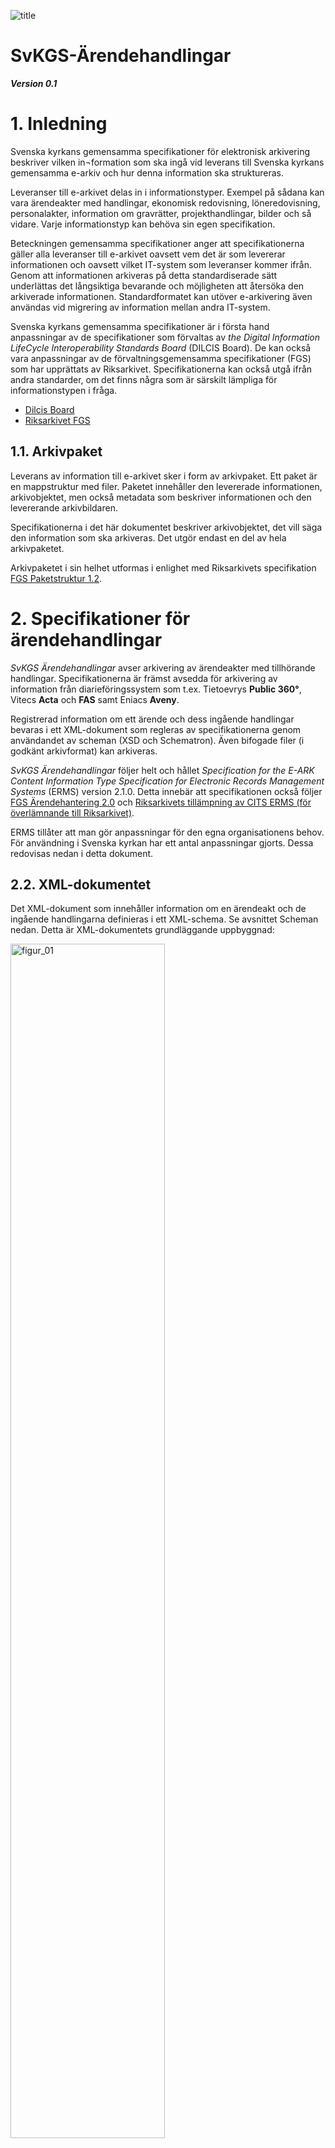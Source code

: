 ![title](https://github.com/svkau/SvKGS-Arendehandlingar/assets/13225565/5efcf75d-271a-4d08-976f-39840df0ff08)

# SvKGS-Ärendehandlingar

***Version 0.1***

# 1. Inledning

Svenska kyrkans gemensamma specifikationer för elektronisk arkivering beskriver vilken in¬formation som ska
ingå vid leverans till Svenska kyrkans gemensamma e-arkiv och hur denna information ska struktureras.

Leveranser till e-arkivet delas in i informationstyper. Exempel på sådana kan vara ärendeakter med handlingar,
ekonomisk redovisning, löneredovisning, personalakter, information om gravrätter, projekthandlingar, bilder
och så vidare. Varje informationstyp kan behöva sin egen specifikation.

Beteckningen gemensamma specifikationer anger att specifikationerna gäller alla leveranser till e-arkivet oavsett
vem det är som levererar informationen och oavsett vilket IT-system som leveranser kommer ifrån.
Genom att informationen arkiveras på detta standardiserade sätt underlättas det långsiktiga bevarande
och möjligheten att återsöka den arkiverade informationen. Standardformatet kan utöver e-arkivering
även användas vid migrering av information mellan andra IT-system.

Svenska kyrkans gemensamma specifikationer är i första hand anpassningar av de specifikationer som
förvaltas av *the Digital Information LifeCycle Interoperability Standards Board* (DILCIS Board).
De kan också vara anpassningar av de förvaltningsgemensamma specifikationer (FGS) som har upprättats av Riksarkivet.
Specifikationerna kan också utgå ifrån andra standarder, om det finns några som är särskilt lämpliga
för informationstypen i fråga.

- [Dilcis Board](https://dilcis.eu)
- [Riksarkivet FGS](https://riksarkivet.se/fgs-earkiv)

## 1.1. Arkivpaket

Leverans av information till e-arkivet sker i form av arkivpaket. Ett paket är en mappstruktur med filer.
Paketet innehåller den levererade informationen, arkivobjektet, men också metadata som beskriver
informationen och den levererande arkivbildaren.

Specifikationerna i det här dokumentet beskriver arkivobjektet, det vill säga den information som
ska arkiveras. Det utgör endast en del av hela arkivpaketet.

Arkivpaketet i sin helhet utformas i enlighet med Riksarkivets specifikation
[FGS Paketstruktur 1.2](https://riksarkivet.se/Media/pdf-filer/doi-t/FGS_Paketstruktur_RAFGS1V1_2.pdf).

# 2. Specifikationer för ärendehandlingar

*SvKGS Ärendehandlingar* avser arkivering av ärendeakter med tillhörande handlingar.
Specifikationerna är främst avsedda för arkivering av information från diarieföringssystem som
t.ex. Tietoevrys **Public 360°**, Vitecs **Acta** och **FAS** samt Eniacs **Aveny**.

Registrerad information om ett ärende och dess ingående handlingar bevaras i ett XML-dokument som
regleras av specifikationerna genom användandet av scheman (XSD och Schematron).
Även bifogade filer (i godkänt arkivformat) kan arkiveras.

*SvKGS Ärendehandlingar* följer helt och hållet *Specification for the E-ARK Content Information Type
Specification for Electronic Records Management Systems* (ERMS) version 2.1.0.
Detta innebär att specifikationen också följer [FGS Ärendehantering 2.0](https://www.riksarkivet.se/faststallda-kommande-fgser)
och [Riksarkivets tillämpning av CITS ERMS (för överlämnande till Riksarkivet)](https://www.riksarkivet.se/Media/pdf-filer/doi-t/Riksarkivets_tillampning_CITS_ERMS_overlamnande_V1.0.pdf). 

ERMS tillåter att man gör anpassningar för den egna organisationens behov.
För användning i Svenska kyrkan har ett antal anpassningar gjorts.
Dessa redovisas nedan i detta dokument.

## 2.2. XML-dokumentet

Det XML-dokument som innehåller information om en ärendeakt och de ingående handlingarna definieras i ett XML-schema.
Se avsnittet Scheman nedan. Detta är XML-dokumentets grundläggande uppbyggnad:

<img src="https://github.com/svkau/SvKGS-Arendehandlingar/assets/13225565/0f2e491d-dc32-4565-9e4d-c27bf7c0bd76" alt="figur_01" width="70%"/>

*Figur 1. Grundläggande struktur i ett XML-dokument.*

Elementet `erms` är dokumentets rot-element. Elementet `control` innehåller underelement med information om
själva XML-dokumentet (se Tabell 1).

Elementet `aggregations` rymmer underelement av typen aggregation, vilket i det här fallet betyder ärendeakt
(se Tabell 2 och Tabell 3). Notera att det i *SvKGS Ärendehandlingar* endast får finnas en aggregation i varje XML-dokument.

Elementet `aggregation` kan innehålla flera element av typen record, alltså ärendehandlingar (se Tabell 4 och Tabell 5).
Varje `record` kan innehålla elementet `appendix` som är en bifogad fil till den registrerade handlingen (se Tabell 6).

Observera att det tillagda elementet `svkAppendix` används i *SvKGS Ärendehandlingar* i stället för ERMS-elementet `appendix`.

I tabellerna nedan finns de element som bör eller måste finnas i ett XML-dokument enligt *SvKGS Ärendehandlingar*.
Tabellerna följer strukturen i XML-dokumentet:

<img src="https://github.com/svkau/SvKGS-Arendehandlingar/assets/13225565/d8e9664f-a7a5-40a5-994d-28731a558577" alt="figur_02" width="70%"/>

*Figur 2. Översikt av tabeller med dataelement.*

## 2.3. Värdelistor

I många fall är det värde som får anges i ett dataelement begränsat till värden som finns i en specificerad värdelista.
De värdelistor som ingår i *SvKGS Ärendehandlingar* finns nedan i detta dokument.
Värdelistorna kan innehålla värden från ERMS eller vara tillagda värden och är därför också en del av
Svenska kyrkans anpassning av ERMS. Utgångspunkten har varit att så långt som möjligt använda värden från ERMS.

## 2.4. Scheman

XML-scheman och Schematron används i ERMS för att på ett mer tekniskt sätt definiera hur dataelementen
ska utformas. Scheman kan också användas för att validera ett XML-dokument så att man kan avgöra om det
följer specifikationen.

I ERMS ingår schemana [ERMS.xsd](https://citserms.dilcis.eu/schema/ERMS.xsd) och [ERMS.sch](https://citserms.dilcis.eu/schema/erms.sch).

I *SvKGS Ärendehandlingar* används schemana

**ERMS.xsd**<br/>
Schemat används för att validera de delat av XML-dokumentet som följer ERMS-standard.

**ERMS-SVK-element.xsd**<br/>
I detta schema definieras alla element som är Svenska kyrkans tillägg till ERMS. Schemat är alltså inte
specifikt för *SvKGS Ärendehandlingar* utan används i andra anpassningar av ERMS.
Schemat är publikt tillgängligt på [Github](https://github.com/svkau/ERMS-SVK-element).

**ERMS-SVK-ARENDE.xsd**<br/>
Schemat reglerar själva strukturen på den del av XML-dokumentet som utgörs av Svenska kyrkans tillägg
och vilka tillagda element som får användas i enlighet med SvKGS Ärendehandlingar.
Denna del av XML-dokumentet ingår i ERMS-elementet `additionalXMLData`.

**ERMS-SVK-ARENDEN.sch**<br/>
Schemat innehåller dels de regler som ingår i ERMS-standarden (ERMS.sch), dels Svenska kyrkans regler som
de beskrivs i *SvKGS Ärendehandlingar*. De två sistnämnda schemana är specifika för
*SvKGS Ärendehandlingar* och är publikt tillgängliga på [Github](https://github.com/svkau/SvKGS-Arendehandlingar).

En särskild anmärkning om elementet `appendix` i behöver göras. Eftersom det har funnits behov av att
utöka detta element med flera underelement, och då det inte finns något element `additionalXMLData` här,
används inte `appendix` utan i stället ett eget element `svkAppendix` som definieras i ERMS-SVK-element.xsd.

Användandet av elementet appendix förbjuds genom en regel i ERMS-SVK.sch.

För att validera ett XML-dokument och avgöra om det följer specifikationerna i *SvKGS Ärendehandlingar*, måste man
alltså använda både **ERMS.xsd** och **ERMS-SVK-ARENDE.xsd** (som i sin tur importerar och använder **ERMS-SVK-element.xsd**).
Därtill måste dokumentet valideras mot **ERMS-SVK-ARENDE.sch**.

## 2.5. Datatyper

Värden som anges i dataelementen måste vara av de datatyper som definieras i XML-schemana.
Datatyper som kan förekomma är:

- [string](https://www.w3.org/TR/xmlschema-2/#string)
- [token](https://www.w3.org/TR/xmlschema-2/#token)
- [integer](https://www.w3.org/TR/xmlschema-2/#integer)
- [decimal](https://www.w3.org/TR/xmlschema-2/#decimal)
- [dateTime](https://www.w3.org/TR/xmlschema-2/#dateTime)
- [boolean](https://www.w3.org/TR/xmlschema-2/#boolean)

För att ange datum används alltid datatypen dateTime, vilket betyder att både datum och klocklag ned till
sekundnivå ska anges i [UTC-format](https://sv.wikipedia.org/wiki/Koordinerad_universell_tid)
enligt [ISO 8601](https://sv.wikipedia.org/wiki/ISO_8601) (med bindestreck och kolon). Om klockslag saknas används
noll-tecken. Tidszon anges i regel inte och förutsätts då vara Europe/Stockholm.

Exempel på datum och tid: `2018-03-04T15:15:22`. Enbart datum: `2020-09-17T00:00:00`.

Vid angivande av tal (integer och decimal) används inte tusentalsavgränsare.

Vid angivande av decimal används punkt som decimalavgränsare.

## 2.6. Råd om användandet av *SvKGS Ärendehandlingar*

I tabellerna med dataelement nedan har varje element en identifieringskod (t.ex. ERMS-SVK:1).
Även elementets motsvarande kod i ERMS anges, om det inte är ett tillagt element.

Om ett element är obligatoriskt, anges detta särskilt. I annat fall är det frivilligt att använda elementet.

Element kan få förekomma en enda gång eller upprepade gånger i ett XML-dokument.
Om ett element får upprepas, anges detta särskilt. I annat fall får elementet endast förekomma en gång.

I tabellerna anges också motsvarande XML-elements namn och vilken datatyp som ska användas.

Informationen i det levererande IT-systemet måste mappas mot specifikationens dataelement och sedan transformeras
till ett XML-format som kan valideras av de scheman som ingår i specifikationen.
Alla XML-filer måste ha teckenkodning UTF-8.

En XML-fil får enbart innehålla ett enda ärende, men leveransen kan bestå av flera filer.
Filerna samlas i en mapp, och om leveransen innehåller dokumentfiler samlas dessa i en undermapp.
Varje sådant leveranspaket får bara innehålla ärenden från en och samma arkivbildare och ett och samma diarium.

<img src="https://github.com/svkau/SvKGS-Arendehandlingar/assets/13225565/98ae301d-a05f-4f40-aef9-2f77683210d6" alt="figur_03" width="70%"/>

*Figur 3. Mappstruktur för ärendeleverans. Namn på mappar och filer är enbart exempel.*

Innan en leverans till e-arkivet görs, måste den levererande parten och e-arkivets förvaltningsorganisation
tillsammans upprätta en leveransöverenskommelse där villkor och förutsättningar för leveransen specificeras.
Se mer om leveransförfarandet i Arkivhandboken, kapitel 8.

# 3. Dataelement med exempel

## 3.1. Övergripande information om XML-dokumentet

Kontroll är ett obligatoriskt element som beskriver själva XML-filen och vad den innehåller.
Den underlättare förståelsen av informationen, om XML-filen skulle separeras från arkivpaketet.

### Tabell 1. Kontroll

---

#### ERMS-SVK:1

(ERMS1)

***Identifikator***

> Identifierar ERMS-dokumentet

> Obligatoriskt. Elementet får upprepas.

> Tre identifikatorer måste användas: arkivbildarens namn och id samt ärendets nummer. Se exempel nedan.

> **XML-element:**	`identification`<br/>
> **Datatyp:**	string

---

#### ERMS-SVK:2

(ERMS2)

***Typ av identifikator***

> Beskrivning av identifikatorn.

> Obligatoriskt. Värdet väljs från SVK-värdelista 1.

> **XML-element:**	`identification/@identificationType`<br/>
> **Datatyp:**	string

---

#### Exempel 1 – Identifikator

```xml
<control>
    <identification identificationType="arkivbildare">Sunne pastorat</identification>
    <identification identificationType="organisationsnummer">1234567890</identification>
    <identification identificationType="aid">5610</identification>
    <identification identificationType="ärendenummer">P 2019-0254</identification>
</control>
```

---

#### ERMS-SVK:3

(ERMS3)

***Informationsklassning***

> Informationsklass som baseras på säkerhetsklassificering.

> **XML-element:**	`informationClass`<br/>
> **Datatyp:**	string

---

#### ERMS-SVK:4

(ERMS4-6)

***Klassificeringsstruktur***

> Den klassificeringsstruktur som har använts vid klassificering av det aktuella ärendet.

> Obligatoriskt. Värdet välj från [värdelista 2](ERMS-SVK-ARENDE-vardelistor.md).

> **XML-element:**	`classificationSchema/textualDescriptionOfClassificationSchema/p` <br/>
> **Datatyp:**	string

---

#### Exempel 2 – Klassificeringsstruktur

```xml
<control>
	<classificationSchema>
		<textualDescriptionOfClassificationSchema>
			<p>KlaSL2016_1.0</p>
		</textualDescriptionOfClassificationSchema>
	</classificationSchema>
</control>
```
---

#### ERMS-SVK:5

(ERMS8)

***Säkerhetsklassning***

> Säkerhetsklass.

> **XML-element:**	`securityClass` <br/>
> **Datatyp:**	string

---

#### ERMS-SVK:6

(ERMS10)

***Underhåll***

> Samlingselement för underhållsinformation som används för att beskriva XML-dokumentets tillkomst och eventuella ändringar.

> Obligatoriskt.

> **XML-element:**	`maintenanceInformation`

---

#### ERMS-SVK:7

(ERMS11)

***Status***

> XML-dokumentets status.

> Obligatoriskt. Värdet välj från SVK-värdelista 3.
>
> För ett nyskapat dokument är värdet alltid `new`.

> **XML-element:**	`maintenanceStatus/@value` <br/>
> **Datatyp:**	string

---

#### ERMS-SVK:8

(ERMS12)

***Skapare***

> Samlingselement med beskrivning av den instans som har skapat XML-dokumentet.

> Obligatoriskt.

> **XML-element:**	`maintenanceAgency`

---

#### ERMS-SVK:9

(ERMS13)

***Skapare ID***

> Identifierande kod för den instans som har skapat XML-dokumentet.

> Obligatoriskt.

> **XML-element:**	`agencyCode`<br/>
> **Datatyp:**	string

---

#### ERMS-SVK:10

(ERMS14)

***Typ av ID***

> Beskriver vilken typ av kod som har använts för att identifiera skaparen av XML-dokumentet.

> Obligatoriskt. Värdet väljs från SVK-värdelista 4.

> **XML-element:**	`agencyCode/@type`<br/>
> **Datatyp:**	string

---

#### ERMS-SVK:11

(ERMS15)

***Alternativt ID***

> Ytterligare en identifierande kod som kan användas vid behov.

> **XML-element:**	`otherAgencyCode<br/>
> **Datatyp:**	string

---

#### ERMS-SVK:12

(ERMS16)

***Typ av alternativt IDID***

> Samma som ovan (ERMS-SVK:10)

> Obligatoriskt om Alternativt ID används.

> **XML-element:**	`otherAgencyCode/@type`<br/>
> **Datatyp:**	string

---

#### ERMS-SVK:13

(ERMS17)

***Skapare Namn***

> Namn på den instans som har skapat XML-dokumentet.

> Obligatoriskt.

> **XML-element:**	`agencyName`<br/>
> **Datatyp:**	string

---

#### ERMS-SVK:14

(ERMS19)

***Underhållshistoria***

>Samlingselement för dokumentets underhållshistoria.

> Obligatoriskt.

> **XML-element:**	`maintenanceHistory`

---

#### ERMS-SVK:15

(ERMS20)

***Underhållshändelse***

> En händelse i dokumentets underhållshistoria.

> Obligatoriskt. Elementet kan upprepas.
> 
> När XML-dokumentet skapas, får det en *Underhållshändelse* av typen `created`.

> **XML-element:**	`maintenanceEvent`

---

#### ERMS-SVK:16

(ERMS21)

***Typ av händelse***

> Typ av underhållshändelse.

> Obligatoriskt. Värdet väljs från SVK-VÄRDELISTA 5.

> **XML-element:**	`eventType/@value`<br/>
> **Datatyp:**	token

---

#### ERMS-SVK:17

(ERMS22)

***Datum för händelse***

> Datum då underhållshändelsen inträffade.

> Obligatoriskt.

> **XML-element:**	`eventDateTime`<br/>
> **Datatyp:**	dateTime

---

#### ERMS-SVK:18

(ERMS23)

***Utförare***

> Den agent som har utfört handlingen.

> Obligatoriskt.

> **XML-element:**	`agent`

---

#### ERMS-SVK:19

(ERMS93)

***Typ av utförare***

> Anger vilken egenskap utföraren har i förhållande till den utförda handlingen.

> Obligatoriskt. Värdet väljs från SVK-VÄRDELISTA 6.

> **XML-element:**	`agent/@agentType`<br/>
> **Datatyp:**	string

---

#### ERMS-SVK:20

(ERMS95)

***Namn***

> Namn på den person eller organisation som har utfört handlingen.

> Obligatoriskt.

> **XML-element:**	`agent/name`<br/>
> **Datatyp:**	string

---

#### ERMS-SVK:21

(ERMS99)

***Organisation***

> Organisationstillhörighet.

> Obligatoriskt om det är en person som är agent.

> **XML-element:**	`agent/organisation`<br/>
> **Datatyp:**	string

---

#### Exempel 3 – Underhåll

```xml
<control>
	<maintenanceInformation>
		<maintenanceStatus value="new"/>
		<maintenanceAgency>
			<agencyCode type="organisationsnummer">1234567876</agencyCode>
				<agencyName>Kyrkostyrelsen</agencyName>
		</maintenanceAgency>
		<maintenanceHistory>
			<maintenanceEvent>
				<eventType value="created"/>
				<eventDateTime>2001-12-17T09:30:47</eventDateTime>
				<agent agentType="deliverer">
					<name>Public 360</name>
					<organisation>Tietoevry</organisation>
				</agent>
			</maintenanceEvent>
		</maintenanceHistory>
	</maintenanceInformation>
</control>
```

---

## 3.2. Information om ärendeakter

### Tabell 2. Ärendeakter

---

#### ERMS-SVK:22

(ERMS198)

***Ärendeakt***

> Samlingsobjekt för ärendeakten med ingående dokument och filer.

> Obligatoriskt.
> 
> Varje ärendeakt ska dokumenteras i en XML-fil, och ingen XML-fil får innehålla mer än en ärendeakt.

> **XML-element:**	`aggregation`

---

#### ERMS-SVK:23

(ERMS199)

***Identifikator***

> Identifikator för ärendeakten i form av UUID. Identifikatorn anges automatiskt redan i det levererande systemet eller vid överföring till e-arkivet.

> Obligatoriskt.

> **XML-element:**	`aggregation/@systemIdentifier`<br/>
> **Datatyp:**	string

---

#### ERMS-SVK:24

(ERMS200)

***Typ av aggregation***

> Typ av aggregation, vilket i den här specifikationen alltid är ”caseFile”, det vill säga ”ärendeakt”.

> Obligatoriskt.

> **XML-element:**	`aggregation/@aggregationType=”caseFile”`<br/>
> **Datatyp:**	string

---

#### Exempel 4 – Ärendeakt

```xml
<aggregation systemIdentifier="3b9fbc5f-3eaf-4521-9726-0f142feb04c3" aggregationType="caseFile">
```

---

#### ERMS-SVK:25

(ERMS218)

***Ärendenummer***

> Ärendets officiella nummer, ”diarienumret”.

> Obligatoriskt.
> 
> Ärendenumret ska ha formatet [diariekod] [årtal]-[löpnummer].
> Diariekoden ska bestå av versaler. Löpnumret ska bestå av fyra siffror
> och fylls vid behov ut med nollor, t.ex. S 2019-0043.

> **XML-element:**	`objectId`<br/>
> **Datatyp:**	string

---

#### ERMS-SVK:26

(ERMS219)

***Arkivansvarigs ID***

> Ett unikt ID för den arkivansvariga enheten.

> Obligatoriskt. Värdet på attributet `extraIdType` hämtas från SVK-värdelista 4.

> **XML-element:**	`extraId`<br/>
> **Datatyp:**	string

---

#### ERMS-SVK:27

(ERMS219)

***Intern identifikator***

> Befintligt id i det levererande systemet.

> Om elementet *Intern identifikator* används, måste attributet `extraIdType` ha värdet ”deliveringSystemId”.

> **XML-element:**	extraId`<br/>
> **Datatyp:**	string

---

#### Exempel 5 – Ärendenummer och Intern identifikator

```xml
<aggregation>
	<objectId>F 2019-0032</objectId>
	<extraId extraIdType="organisationsnummer">0987654321</extraId>
	<extraId extraIdType="deliveringSystemId">34565</extraId>
</aggregation>
```

---

#### ERMS-SVK:28

(ERMS202)

***Informationsklassning***

> Ärendets informationsklass.

> **XML-element:**	`informationClass`<br/>
> **Datatyp:**	string

---

#### ERMS-SVK:29

(ERMS203)

***Säkerhetsklassning***

> Ärendets säkerhetsklass.

> **XML-element:**	`securityClass`<br/>
> **Datatyp:**	string

---

#### ERMS-SVK:30

(ERMS208)

***Klassificering***

> Namnet på den process i den officiella klassificeringsstrukturen som har angivits som klassificering av ärendet och de ingående handlingarna.

> **XML-element:**	`classification`<br/>
> **Datatyp:**	string

---

#### ERMS-SVK:31

(ERMS75)

***Klassificeringskod***

> Namnet på den process i den officiella klassificeringsstrukturen som har angivits som klassificering av ärendet och de ingående handlingarna.

> **XML-element:**	`classification/@classificationCode`<br/>
> **Datatyp:**	string

---

#### Exempel 6 – Klassificering

```xml
<aggregation>
	<classification classificationCode="2.7">Ge service</classification>
</aggregation>
```

---

#### ERMS-SVK:32

(ERMS223)

***Nyckelord***

> Samlingselement för enskilda nyckelord.

> **XML-element:**	`keywords`<br/>

---

#### ERMS-SVK:33

(ERMS224)

***Nyckelord***

> Enskilt nyckelord.

> Elementet kan upprepas.

> **XML-element:**	`keyword`<br/>
> **Datatyp:**	string

---

#### Exempel 7 – Nyckelord

```xml
<aggregation>
	<keywords>
		<keyword>församlingsordning</keyword>
		<keyword>kyrkorådet</keyword>
	</keywords>
</aggregation>
```

---

#### ERMS-SVK:34

(ERMS209)

***Ärendemening***

> Ärendemening, ärendets titel.

> **XML-element:**	`title`<br/>
> **Datatyp:**	string

---

#### ERMS-SVK:35

(ERMS210)

***Offentlig titel***

> Används endast för Offentlig titel i leveranser från Public 360°.

> Om elementet `otherTitel` används måste attributet `titleType` ha värdet ”publicTitle”.

> **XML-element:**	`otherTitle`<br/>
> **Datatyp:**	string

---

#### Exempel 8 – Ärendemening och Offentlig titel

```xml
<aggregation>
	<title>Ärendets titel</title>
	<otherTitle titleType="publicTitle">En offentlig titel</otherTitle>
</aggregation>
```

---

#### ERMS-SVK:36

(ERMS239)

***Ärendestatus***

> Ärendets status.

> Obligatoriskt. Värdet väljs från värdelistan SVK-värdelista 7.
>
> Giltiga värden:”closed” (avslutat) eller ”obliterated” (makulerat).
 
```xml
<aggregation>
	<status value="closed"/>
</aggregation>
```

> **XML-element:**	`status/@value`<br/>
> **Datatyp:**	string

---

#### ERMS-SVK:37

(ERMS52-53)

***Ärendereferens***

> Referens till och/eller från annat ärende.

> Elementet kan upprepas.
>
> Om möjligt anges det andra ärendets *Ärendenummer* enligt specifikationen i detta dokument,
> annars ärendenumret i annat format eller fritext.
> 
> Om elementet *Ärendereferens* används, måste attributet `relationType` ha värdet ”reference”.

> **XML-element:**	`relation`<br/>
> **Datatyp:**	string

---

#### Exempel 9 – Ärendereferens

```xml
<aggregation>
	<relation relationType="reference">F 2019-0454</relation>
</aggregation>
```

---

#### ERMS-SVK:38

(ERMS252, ERMS43)

***Utökad XML-data***

> Utökad XML-data är en del av Svenska kyrkans anpassning av ERMS.

> Obligatoriskt
> 
> Se Tabell 3.

> **XML-element:**	`additionalXMLData`<br/>

---

#### ERMS-SVK:39

(ERMS253, ERMS57)

***Sekretess***

>Samlingselement för uppgift om sekretess.

> Elementet kan upprepas.
>
> Om elementet *Sekretess* används måste attributet `restrictionType` ha värdet ”confidential”.

> **XML-element:**	`restriction`<br/>

---

#### ERMS-SVK:40

(ERMS253, ERMS57)

***Förklarande text***

>Fritext som beskriver sekretessen.

> **XML-element:**	`explanatoryText`<br/>
> **Datatyp:**	string

---

#### ERMS-SVK:41

(ERMS59)

***Lagrum***

>Hänvisning till paragraf i kyrkoordningens 54 kapitel, till Offentlighets- och sekretesslagen
> eller till annat lagrum som stöder den angivna sekretessen.

> **XML-element:**	`regulation`<br/>
> **Datatyp:**	string

---

#### ERMS-SVK:42

(ERMS62)

***Sekretessdatum***

>Datum från och med vilket sekretessen anses gälla.

>Om elementet *Sekretessdatum* används, måste attributet `dateType` ha värdet ”created”.

> **XML-element:**	`dates/date`<br/>
> **Datatyp:**	dateTime

---

#### Exempel 10 – Sekretess

```xml
<aggregation>
	<restriction restrictionType="confidential">
		<explanatoryText>Sekretess enligt KO</explanatoryText>
		<regulation>KO 54:2</regulation>
		<dates>
			<date dateType="created">2020-01-02T00:00:00</date>
		</dates>
	</restriction>
</aggregation>
```

---

#### ERMS-SVK:43

(ERMS230-235)

***Aktörer***

>Samlingselement för alla agerande parter i ärendet.

> **XML-element:**	`agents`<br/>

---

#### ERMS-SVK:44

(ERMS230)

***Skapare***

>Den som har skapat ärendet i systemet.

>Om elementet *Skapare* används, måste attributet `agentType` ha värdet ”creator”.
> 
> Namn och användarnamn anges i underelementen `name` (obligatoriskt) och `idNumber` (frivilligt). Se exemplet nedan.
> 
> Om `idNumber` används hämtas värdet för `idNumberType`från SVK-värdelista 8.

> **XML-element:**	`agent`, `name` (string), `idNumber`<br/>

---

#### ERMS-SVK:45

***Handläggare***

>Ansvarig handläggare för ärendet.

>Om elementet *Handläggare* används, måste attributet `agentType` ha värdet ”responsible_person”.
> 
> Namn och användarnamn anges i underelementen `name` (obligatoriskt) och `idNumber` (frivilligt). Se exemplet nedan.
> 
> Om `idNumber` används hämtas värdet för `idNumberType`från SVK-värdelista 8.

> **XML-element:**	`agent`, `name` (string), `idNumber`<br/>

---

#### ERMS-SVK:46

(ERMS232)

***Medhandläggare***

>Eventuella medhandläggare utöver den ansvariga.

> Elementet kan upprepas.
> 
>Om elementet *Medhandläggare* används, måste attributet `agentType` ha värdet ”editor”.
> 
> Namn och användarnamn anges i underelementen `name` (obligatoriskt) och `idNumber` (frivilligt). Se exemplet nedan.
> 
> Om `idNumber` används hämtas värdet för `idNumberType`från SVK-värdelista 8.

> **XML-element:**	`agent`, `name` (string), `idNumber`<br/>

---

#### ERMS-SVK:47

***Ärendepart***

>Extern part i ärendet.

> Elementet kan upprepas.
> 
>Om elementet *Ärendepart* används, måste attributet `agentType` ha värdet ”counterpart”.
> 
> Namn och användarnamn anges i underelementen `name` (obligatoriskt) och `idNumber` (frivilligt). Se exemplet nedan.
> 
> Om `idNumber` används hämtas värdet för `idNumberType`från SVK-värdelista 8.

> **XML-element:**	`agent`, `name` (string), `idNumber`<br/>

---

#### ERMS-SVK:48

***Annan aktör***

>Annan typ av aktör eller kontakt kopplad till ärendet.

> Elementet kan upprepas.
> 
>Om elementet *Annan aktör* används, måste attributet `agentType` ha värdet ”agent”.
> 
> Namn och användarnamn anges i underelementen `name` (obligatoriskt) och `idNumber` (frivilligt). Se exemplet nedan.
> 
> Om `idNumber` används hämtas värdet för `idNumberType`från SVK-värdelista 8.

> **XML-element:**	`agent`, `name` (string), `idNumber`<br/>

---

#### ERMS-SVK:49

***Avslutare***

>Den som har avslutat eller makulerat ärendet.

>Om elementet *Avslutare* används, måste attributet `agentType` ha värdet ”other”
> och `otherAgentType` värdet ”closing_person”.
> 
> Namn och användarnamn anges i underelementen `name` (obligatoriskt) och `idNumber` (frivilligt). Se exemplet nedan.
> 
> Om `idNumber` används hämtas värdet för `idNumberType`från SVK-värdelista 8.

> **XML-element:**	`agent`, `name` (string), `idNumber`<br/>

---

#### Exempel 11 – Aktörer

```xml
<aggregation>
	<agents>
		<agent agentType="creator">
			<name>Anna Andersson</name>
			<idNumber idNumberType="username">svkanan</idNumber>
		</agent>
		<agent agentType="responsible_person">
			<name>Johan Göransson</name>
			<idNumber idNumberType="username">svkjogo</idNumber>
		</agent>
		<agent agentType="counterpart">
			<name>Försäkringskassan</name>
		</agent>
		<agent agentType="other" otherAgentType="closing_person">
			<name>Erik Gustavsson</name>
			<idNumber idNumberType="username">svkergu</idNumber>
		</agent>
	</agents>
</aggregation>
```

---

#### ERMS-SVK:50

(ERMS211)

***Beskrivning***

>En beskrivning av ärendet utöver *Ärendemening*.

> **XML-element:**	`description`<br/>
> **Datatyp:**	string

---

#### ERMS-SVK:51

(ERMS204-206)

***Datum***

>Samlingselement för datum som gäller för ärendet.

> **XML-element:**	`dates`<br/>

---

#### ERMS-SVK:52

(ERMS232)

***Skapat***

>Datum då ärendet skapades i systemet. Här avses ett av systemet automatiskt satt datum.

>Obligatoriskt.
> 
> Om uppgiften saknas i diariesystemet, används samma datum som för *Öppnat*.
> 
> Om elementet *Skapat* används, måste `dateType` ha värdet ”created”.

> **XML-element:**	`date/@dateType=”created”`<br/>
> **Datatyp:**	dateTime

---

#### ERMS-SVK:53

***Öppnat***

>Datum då ärendet officiellt öppnades.

>Obligatoriskt.
> 
> Om elementet *Öppnat* används, måste `dateType` ha värdet ”opened”.

> **XML-element:**	`date/@dateType=”opened”`<br/>
> **Datatyp:**	dateTime

---

#### ERMS-SVK:54

***Avslutat***

>Datum då ärendet avslutades eller makulerades.

>Obligatoriskt.
> 
> Om elementet *Avslutat* används, måste `dateType` ha värdet ”closed”.

> **XML-element:**	`date/@dateType=”closed”`<br/>
> **Datatyp:**	dateTime

---

#### Exempel 12 – Datum

```xml
<aggregation>
	<dates>
		<date dateType="created">2020-05-20T00:00:00</date>
		<date dateType="opened">2020-05-22T00:00:00</date>
		<date dateType="closed">2020-05-30T00:00:00</date>
	</dates>
</aggregation>
```

---

#### ERMS-SVK:55

(ERMS240)

***Beslut i ärendet***

>Samlingselement som används för uppgifter om beslut som har fattats i ärendet och
> som i diariesystemet har registrerats separat och inte som en vanlig handling.

>Elementet kan upprepas.

> **XML-element:**	`action`<br/>

---

#### ERMS-SVK:56

(ERMS84)

***Beslutstext***

>Beslutets lydelse samt ev. referens till protokoll.

> Obligatoriskt om elementet *Beslut i ärendet* används.

> **XML-element:**	`actionText`<br/>
> **Datatyp:**	string

---

#### ERMS-SVK:57

(ERMS87)

***Typ av händelse***

> Obligatoriskt om elementet *Beslut i ärendet* används.
> 
> Elementet måste ha värdet ”beslut”.

> **XML-element:**	`actionType`<br/>
> **Datatyp:**	string

---

#### ERMS-SVK:58

(ERMS89, ERMS47)

***Beslutsdatum***

> Datum då beslutet fattades.
 
> Om elementet *Beslutsdatum* används, måste `dateType` ha värdet ”decision_date”.

> **XML-element:**	`dates/date/@dateType=”decision_date”`<br/>
> **Datatyp:**	dateTime

---

#### ERMS-SVK:59

(ERMS90-91, 93)

***Beslutsfattare***

> Namn på person eller organ som har fattat beslutet.
 
> Underelementet `agent` används. Se exemplet nedan.
> 
> Om elementet *Beslutsfattare* används, måste `agentType` ha värdet ”authorising_person”.

> **XML-element:**	`agents/agent/name`<br/>
> **Datatyp:**	string

---

#### Exempel 13 – Beslut i ärendet

```xml
<aggregation>
	<action>
		<actionText>Beslutets lydelse</actionText>
		<actionType>beslut</actionType>
		<dates>
			<actionDate dateType="decision_date">2020-05-20T00:00:00</actionDate>
		</dates>
		<agents>
			<agent agentType="authorising_person">
				<name>Kyrkorådet</name>
			</agent>
		</agents>
	</action>
</aggregation>
```

#### ERMS-SVK:60

(ERMS212, ERMS50)

***Kommentar***

> Kommentar till ärendet.
 
> Kommentaren utgörs av en enda sammanhängande text och är inte möjlig att upprepa. Se exemplet nedan.
> 
> För upprepade kommentarer eller anteckningar används i stället elementet `svkNotes`, se Tabell 3.
>
> Om elementet *Kommentar* används, måste `noteType` ha värdet ”comment”.

> **XML-element:**	`notes/note`<br/>
> **Datatyp:**	string

---

#### ERMS-SVK:61

(ERMS51)

***Datum för kommentar***

> Datum då kommentaren skapades.

> **XML-element:**	`notes/note/@noteDate`<br/>
> **Datatyp:**	dateTime

---

#### Exempel 14 – Kommentar

```xml
<aggregation>
	<notes>
		<note noteType="comment" noteDate="2019-02-21T00:00:00">Detta är en kommentar</note>
	</notes>
</aggregation>
```

---

## Tabell 3. Svenska kyrkans tilläggsinformation om ärendeakter.

#### ERMS-SVK:62

***Tilläggsinformation***

> De element som inte ingår i ERMS utan är tillägg i Svenska kyrkans anpassning är samlade i elementet *Tilläggsinformation*.

> Obligatoriskt.

> **XML-element:** `additionalInformation/additionalXMLData/svk:ermsSvkArende/svk:ermsSvkAggregation`<br/>

---

#### ERMS-SVK:63

***Schemaversioner***

> Anger vilka versioner av ERMS-SVK-ARENDE.xsd, ERMS.xsd, ERMS-SVK-element.xsd
> och ERMS-SVK-ARENDE.sch som XML-dokumentet är kompatibelt med.

> Obligatoriskt.

> **XML-element:**<br/>
> `svk:ermsSvkArende/`<br/>
> `@SchemaVersion="1.0"` (decimal)<br/>
> `@ermsSchemaVersion="2.1.2"` (token)<br/>
> `@elementSchemaVersion="1.0"` (decimal)<br/>
> `@schematronVersion="1.0">` (decimal)

---

#### ERMS-SVK:64

***Initiativ***

> Anger om initiativ till ärendets öppnande är externt
> (genom en inkommande handling), eller om ärendet har öppnats på eget (internt) initiativ.

> Värdet väljs från värdelistan SVK-värdelista 9.
> Möjliga värden: ”externt”eller ”eget”.

> **XML-element:** `svk:initiative`<br/>
> **Datatyp:** token

---

#### ERMS-SVK:65

***Relaterade objekt***

> Samlingselement med referenser till objekt som ärendet relaterar till.

> Objekten kan vara projekt eller fastigheter.

> **XML-element:** `svk:relatedObjects`<br/>

---

#### ERMS-SVK:66

***Relaterat objekt***

> Referens till objekt som ärendet relaterar till.

> Elementet kan upprepas.

> **XML-element:** `svk:relatedObject`<br/>

---

#### ERMS-SVK:67

***Typ av objekt***

> Anger vilken typ av objekt det är fråga om.

> Obligatoriskt om elementet *Relaterat objekt* används. Värdet väljs från SVK-värdelista 18.

> **XML-element:** `svk:relatedObject/@typeOfObject`<br/>
> **Datatyp:** token

---

#### ERMS-SVK:68

***Objektnamn***

> Det relaterade objektets namn.

> Obligatoriskt om elementet *Relaterat objekt* används.

> **XML-element:** `svk:objectName`<br/>
> **Datatyp:** token

---

#### ERMS-SVK:69

***ObjektID***

> Projektnummer, fastighetsbeteckning eller annan identifikator för objektet.

> Obligatoriskt om elementet *Relaterat objekt* används.

> **XML-element:** `svk:objectId`<br/>
> **Datatyp:** token

---

#### ERMS-SVK:70

***Internt ID***

> Objektets id-nummer i det levererande systemet.

> **XML-element:** `svk:deliveringSystemId`<br/>
> **Datatyp:** token

---

#### Exempel 15 – Relaterat objekt

```xml
<svk:ermsSvkAggregation>
	<svk:relatedObject>
		<svk:relatedObject typeOfObject="project">
			<svk:objectName>Omläggning av kyrktaket 2009</svk:objectName>
			<svk:objectId>P 2009:1</svk:objectId>
			<svk:deliveringSystemId>34958</svk:deliveringSystemId>
		</svk:relatedObject>
	</svk:relatedObjects >
</svk:ermsSvkAggregation>
```

---

#### ERMS-SVK:71

***Anteckningar***

> Samlingselement för anteckningar kopplade till ett ärende.

> **XML-element:** `svk:svkNotes`<br/>

---

#### ERMS-SVK:72

***Anteckning***

> Enskild anteckning kopplad till ärendet.

> Elementet kan upprepas.

> **XML-element:** `svk:svkNote`<br/>

---

#### ERMS-SVK:73

***Typ av anteckning***

> Kategorisering av anteckningen.

> Obligatoriskt om elementet *Anteckning* används. Värdet väljs från SVK-värdelista 10.

> **XML-element:** `svk:svkNote/@typeOfNote`<br/>
> **Datatyp:** token

---

#### ERMS-SVK:74

***Text***

> Anteckningens lydelse.

> Obligatoriskt om elementet *Anteckning* används.

> **XML-element:** `svk:noteText`<br/>
> **Datatyp:** string

---

#### ERMS-SVK:75

***Skapare av anteckning***

> Person som har gjort anteckningen.

> Obligatoriskt om elementet *Anteckning* används.

> **XML-element:** `svk:noteAuthor`<br/>
> **Datatyp:** token

---

#### ERMS-SVK:76

***Datum för anteckning***

> Datum och tid när anteckningen gjordes.

> Obligatoriskt om elementet *Anteckning* används.

> **XML-element:** `svk:noteDate`<br/>
> **Datatyp:** dateTime

---

#### Exempel 16 – Anteckningar

```xml
<svk:ermsSvkAggregation>
	<svk:svkNotes>
		<svk:svkNote typeOfNote="generell anteckning">
			<svk:noteText>Detta är en anteckning</svk:noteText>
			<svk:noteAuthor>Jörgen Persson</svk:noteAuthor>
			<svk:noteDate>2019-02-23T00:00:00</svk:noteDate>
		</svk:svkNote>
	</svk:svkNotes>
</svk:ermsSvkAggregation>
```

---

#### ERMS-SVK:77

***Ändringslogg***

> Samlingselement för loggningsuppgifter.

> **XML-element:** `svk:auditLogEvents`<br/>

---

#### ERMS-SVK:78

***Händelse***

> Enskild händelse i ändringsloggen.

> Obligatoriskt om elementet *Ändringslogg* används.

> **XML-element:** `svk:auditLogEvent`<br/>

---

#### ERMS-SVK:79

***Tid***

> Datum och tid då ändringen gjordes.

> Obligatoriskt om elementet *Händelse* används.

> **XML-element:** `svk:eventTime`<br/>
> **Datatyp:** dateTime

---

#### ERMS-SVK:80

***Användare***

> Namn på personen som gjorde ändringen.

> Obligatoriskt om elementet *Händelse* används.

> **XML-element:** `svk:user`<br/>
> **Datatyp:** token

---

#### ERMS-SVK:81

***Tillämpningsområde***

> Beskrivning av det som ändringen avser.

> Obligatoriskt om elementet *Händelse* används. Värdet väljs från SVK-värdelista 11.

> **XML-element:** `svk:scope`<br/>
> **Datatyp:** token

---

#### ERMS-SVK:82

***Åtgärd***

> Beskrivning av ändringen.

> Obligatoriskt om elementet *Händelse* används. Värdet väljs från SVK-värdelista 12.

> **XML-element:** `svk:action`<br/>
> **Datatyp:** token

---

#### ERMS-SVK:83

***Värde före ändring***

> Om ett värde har ändrats, anges här lydelsen före ändringen.

> **XML-element:** `svk:valueBeforeChange`<br/>
> **Datatyp:** token

---

#### ERMS-SVK:84

***Värde efter ändring***

> Om ett värde har ändrats, anges här lydelsen efter ändringen.

> **XML-element:** `svk:valueAfterChange`<br/>
> **Datatyp:** token

---

#### Exempel 17 – Ändringslogg

```xml
<svk:ermsSvkAggregation>
	<svk:auditLogEvents>
		<svk:auditLogEvent>
			<svk:time>2009-09-22T11:47:00</svk:time>
			<svk:user> Jörgen Persson</svk:user>
			<svk:scope>ärende</svk:scope>
			<svk:action>create</svk:action>
		</svk:auditLogEvent>
		<svk:auditLogEvent>
			<svk:time>2009-09-22T11:52:00</svk:time>
			<svk:user>Jörgen Persson</svk:user>
			<svk:scope>ärendemening</svk:scope>
			<svk:action>update</svk:action>
			<svk:valueBeforeChange>Upphandling av frysboxar</svk:valueBeforeChange>
			<svk:valueAfterChange>Upphandling av kylskåp</svk:valueAfterChange>
		</svk:auditLogEvent>
		<svk:auditLogEvent>
			<svk:time>2009-09-22T12:10:00</svk:time>
			<svk:user> Jörgen Persson </svk:user>
			<svk:scope>ärendestatus</svk:scope>
			<svk:action>update</svk:action>
			<svk:valueBeforeChange>Öppet</svk:valueBeforeChange>
			<svk:valueAfterChange>Makulerat</svk:valueAfterChange>
		</svk:auditLogEvent>
	</svk:auditLogEvents>
</svk:ermsSvkAggregation>
```

## 3.3. Information om ärendehandlingar

### Tabell 4. Ärendehandlingar

#### ERMS-SVK:85

(ERMS129)

***Handling***

> Samlingselement med information om en i ärendet registrerad handling.

> Obligatoriskt. Elementet kan upprepas.

> **XML-element:** `record`<br/>

---

#### ERMS-SVK:86

(ERMS130)

***Identifikator***

> Identifikator för dokumentet i form av UUID. Identifikatorn anges
> automatiskt redan i det levererande systemet eller vid överföring till e-arkivet.

> Obligatoriskt.

> **XML-element:** `record/@systemIdentifier`<br/>
> **Datatyp:** string

---

#### ERMS-SVK:87

(ERMS131)

***Handlingstyp***

> Övergripande typ av handling. Motsvarar **inte** handlingstyp i arkivredovisning/dokumenthanteringsplan.

> Obligatoriskt. Värdet väljs från SVK-värdelista 13.
> 
> Oavsett handlingstyp kan värdet ”ärendedokument” alltid användas.

> **XML-element:** `record/@recordType`<br/>
> **Datatyp:** string

---

#### ERMS-SVK:88

(ERMS132)

***Form***

> Anger om handlingen bara finns i fysisk form, bara i digital form eller både och.

> Värdet väljs från SVK-värdelista 14.

> **XML-element:** `recordPhysicalOrDigital`<br/>
> **Datatyp:** string

---

#### Exempel 18 – Handling

```xml
<record
	systemIdentifier="8dbbdc56-8ada-4ad5-a1ec-b8131a1086a2"
	recordPhysicalOrDigital="digital"
	recordType="ärendedokument">
```

#### ERMS-SVK:89

(ERMS146)

***Handlingsnummer***

> En kombination av *Ärendenummer* (ERMS-SVK:25) och handlingens *Löpnummer*
> (ERMS-SVK:100) med kolon emellan.

> Obligatoriskt.
> 
> Exempel: `S 2010-0034:1`

> **XML-element:** `objectId`<br/>
> **Datatyp:** string

---

#### ERMS-SVK:90

(ERMS148-149)

***Intern identifikator***

> Befintligt id i det levererande systemet.

> Om elementet *Intern identifikator* används, måste attributet `extraIdType` ha
> värdet ”deliveringSystemId”.

> **XML-element:** `objectId`<br/>
> **Datatyp:** string

---

#### Exempel 19 – Handlingsnummer och Intern identifikator

```xml
<record>
	<objectId>C 1995-0032:1</objectId>
	<extraId extraIdType="deliveringSystemId">34565</extraId>
```

#### ERMS-SVK:91

(ERMS133)

***Informationsklassning***

> Handlingens informationsklass.

> **XML-element:** `informationClass`<br/>
> **Datatyp:** string

---

#### ERMS-SVK:92

(ERMS134)

***Säkerhetsklassning***

> Handlingens säkerhetsklass.

> **XML-element:** `securityClass`<br/>
> **Datatyp:** string

---

#### ERMS-SVK:93

(ERMS196)

***Klassificering***

> Namnet på den process i den officiella klassificeringsstrukturen som har
> angivits som klassificering av ärendet och de ingående handlingarna.

> **XML-element:** `classification`<br/>
> **Datatyp:** string

---

#### ERMS-SVK:94

(ERMS75)

***Klassificeringskod***

> Koden för den process som angivits under *Klassificering*.

> **XML-element:** `classification/@classificationCode`<br/>
> **Datatyp:** string

---

#### Exempel 20 – Klassificering

```xml
<record>
	<classification classificationCode="2.7">Ge service</classification>
</record>
```

---

#### ERMS-SVK:95

(ERMS152)

***Nyckelord***

> Samlingselement för enskilda nyckelord.

> **XML-element:** `keywords`<br/>

---

#### ERMS-SVK:96

(ERMS153)

***Nyckelord***

> Enskilda nyckelord.

> Elementet kan upprepas.

> **XML-element:** `keyword`<br/>
> **Datatyp:** string

---

#### Exempel 21 – Nyckelord

```xml
<record>
    <keywords>
        <keyword>församlingsordning</keyword>
        <keyword>kyrkorådet</keyword>
    </keywords>
</record>
```
---

#### ERMS-SVK:97

(ERMS)

***Titel***

> Titel eller en beskrivning av handlingen.

> Obligatoriskt.

> **XML-element:** `title`<br/>
> **Datatyp:** string

---

#### ERMS-SVK:98

(ERMS)

***Offentlig titel***

> Används enbart för Offentlig titel i leveranser från Public 360°.

> Om elementet Annan titel används måste attributet titleType ha
> värdet ”publicTitle”.

> **XML-element:** `otherTitle`<br/>
> **Datatyp:** string

---

#### Exempel 22 – Titel och Offentlig titel

```xml
<record>
	<title>Handlingens titel</title>
	<otherTitle titleType="publicTitle">En offentlig titel</otherTitle>
</record>
```

---

#### ERMS-SVK:99

(ERMS)

***Status***

> Handlingens status.

> Obligatoriskt. Värdet väljs från SVK-värdelista 7.
> 
> Värdet kan vara antingen ”closed”, vilket innebär att dokumentet är registrerat
> som inkommet eller upprättat, eller ”obliterated”, vilket betyder att det är
> makulerat.

```xml
<record>
	<status value="closed"/>
</record>
````

> **XML-element:** `status/@value`<br/>
> **Datatyp:** string

---

#### ERMS-SVK:100

(ERMS)

***Löpnummer***

> Handlingens löpnummer i ärendet.
> Obligatoriskt. Måste vara unikt i respektive ärende.

> **XML-element:** `runningNumber`<br/>
> **Datatyp:** integer

---

#### ERMS-SVK:101

(ERMS)

***Dokumentreferens***

> Referens till och/eller från annan handling.

> Elementet kan upprepas.
> 
> Om möjligt anges den andra handlingens Dokumentnummer enligt specifikationen
> i detta dokument, annars en hänvisning till dokumentet i annat format eller
> fritext.
> 
> Om elementet Dokumentreferens används, måste attributet
> `relationType` ha värdet ”reference”.

> **XML-element:** `relation`<br/>
> **Datatyp:** string

---

#### Exempel 23 – Dokumentreferens

```xml
<record>
	<relation relationType="reference">F 2019-0454:4</relation>
</record>
```

---

#### ERMS-SVK:102

(ERMS)

***Sekretess***

> Samlingselement för uppgift om sekretess.

> Elementet kan upprepas.
> 
> Om elementet *Sekretess* används måste attributet `restrictionType` ha värdet ”confidential”.

> **XML-element:** `relation`<br/>
> **Datatyp:** string

---

#### ERMS-SVK:103

(ERMS)

***Förklarande text***

> Fritext som beskriver sekretessen.

> **XML-element:** `explanatoryText`<br/>
> **Datatyp:** string

---

#### ERMS-SVK:104

(ERMS)

***Lagrum****

> Hänvisning till paragraf i kyrkoordningens 54 kapitel, till Offentlighets-
> och sekretesslagen eller till annat lagrum som stöder den angivna sekretessen.

> Obligatoriskt om elementet Sekretess används.

> **XML-element:** `regulation`<br/>
> **Datatyp:** string

---

#### ERMS-SVK:105

(ERMS)

***Sekretessdatum***

> Datum från och med vilket sekretessen anses gälla.

> Om elementet *Sekretessdatum* används, måste attributet `dateTyp` ha värdet ”created”


> **XML-element:** `dates/date`<br/>
> **Datatyp:** dateTime

---

#### Exempel 24 – Sekretess

```xml
<record>
	<restriction restrictionType="confidential">
		<explanatoryText>Sekretess enligt KO</explanatoryText>
		<regulation>KO 54:2</regulation>
		<dates>
			<date dateType="created">2020-01-02T00:00:00</date>
		</dates>
	</restriction>
</record>
```
---

#### ERMS-SVK:106

(ERMS)

***Riktning***

> Anger handlingens riktning.

> Obligatoriskt. Värdet väljs från SVK-värdelista 15.
> 
>Kan vara något av värdena:
> 1.	”incoming” – en inkommen handling
> 2.	”outgoing” – en genom expediering upprättad handling
> 3.	”internal” – en på annat sätt upprättad handling

> **XML-element:** `direction/@directionDefinition`<br/>
> **Datatyp:** string

---

#### Exempel 25 – Riktning

1.
```xml
<record>
	<direction directionDefinition="incoming"/>
</record>
```

2.
```xml
<record>
	<direction directionDefinition="outgoing"/>
</record>
```

3.
```xml
<record>
	<direction directionDefinition="other" otherDirectionDefinition="internal"/>
</record>
```

---

#### ERMS-SVK:107

(ERMS)

***Aktörer***

> Samlingselement för alla agerande parter.

> Obligatoriskt. Värdet väljs från SVK-värdelista 15.

> **XML-element:** `direction/@directionDefinition`<br/>
> **Datatyp:** string

---

#### ERMS-SVK:107

(ERMS)

***Aktörer***

> Samlingselement för alla agerande parter.

> **XML-element:** `direction/@directionDefinition`<br/>

---

#### ERMS-SVK:108

(ERMS)

***Skapare***

> Den som har skapat handlingen i systemet.

> Om elementet *Skapare* används, måste `agentType` ha värdet ”creator”.
> 
> Namn och användarnamn anges i underelementen `name` (obligatoriskt) och
> `idNumber` (frivilligt). Se exemplet nedan.
> 
> Om `idNumber` används hämtas värdet för `idNumberType`från SVK-värdelista 8.

> **XML-element:**<br/>
> `agent`<br/>
> `name` (string)<br/>
> `idNumber` (string)<br/>

---

#### ERMS-SVK:109

(ERMS)

***Ansvarig***

> Den som ägde eller hade ansvar för handlingen innan ärendet avslutades.

> Om elementet *Ansvarig* används, måste `agentType` ha värdet ”responsible_person”.
> 
> Namn och användarnamn anges i underelementen `name` (obligatoriskt) och
> `idNumber` (frivilligt). Se exemplet nedan.
> 
> Om `idNumber` används hämtas värdet för `idNumberType`från SVK-värdelista 8.

> **XML-element:**<br/>
> `agent`<br/>
> `name` (string)<br/>
> `idNumber` (string)<br/>

---

#### ERMS-SVK:110

(ERMS)

***Avsändare***

> Avsändare av en inkommen handling.

> Obligatoriskt om *Riktning* har värdet ”incoming”. Elementet kan upprepas.
 
> Om elementet *Avsändare* används, måste `agentType` ha värdet ”sender”.
> 
> Namn och användarnamn anges i underelementen `name` (obligatoriskt) och
> `idNumber` (frivilligt). Se exemplet nedan.
> 
> Om `idNumber` används hämtas värdet för `idNumberType`från SVK-värdelista 8.

> **XML-element:**<br/>
> `agent`<br/>
> `name` (string)<br/>
> `idNumber` (string)<br/>

---

#### ERMS-SVK:111

(ERMS)

***Mottagare***

> Mottagare av en utgående handling.

> Obligatoriskt om *Riktning* har värdet ”outgoing”. Elementet kan upprepas.
 
> Om elementet *Mottagare* används, måste `agentType` ha värdet ”receiver”.
> 
> Namn och användarnamn anges i underelementen `name` (obligatoriskt) och
> `idNumber` (frivilligt). Se exemplet nedan.
> 
> Om `idNumber` används hämtas värdet från SVK-värdelista 8.

> **XML-element:**<br/>
> `agent`<br/>
> `name` (string)<br/>
> `idNumber` (string)<br/>

---

#### ERMS-SVK:112

(ERMS)

***Annan aktör***

> Annan typ av aktör än de ovan specificerade.

> Elementet kan upprepas.
 
> Om elementet *Annan aktör* används, måste `agentType` ha värdet ”agent”.
> 
> Namn och användarnamn anges i underelementen `name` (obligatoriskt) och
> `idNumber` (frivilligt). Se exemplet nedan.
> 
> Om `idNumber` används hämtas värdet från SVK-värdelista 8.

> **XML-element:**<br/>
> `agent`<br/>
> `name` (string)<br/>
> `idNumber` (string)<br/>

---

#### Exempel 26 – Aktörer

```xml
<record>
    <agents>
        <agent agentType="creator">
            <name>Anna Andersson</name>
            <idNumber idNumberType="username">svkanan</idNumber>
        </agent>
        <agent agentType="responsible_person">
            <name>Johan Göransson</name>
            <idNumber idNumberType="username">svkjogo</idNumber>
        </agent>
        <!-- Om det är en inkommande handling: -->
        <agent agentType="sender">
            <name>Försäkringskassan</name>
        </agent>
        <!-- Om det är en utgående handling: -->
        <agent agentType="receiver">
            <name>Försäkringskassan</name>
        </agent>
    </agents>
</record>
```

---

#### ERMS-SVK:113

(ERMS)

***Beskrivning***

> Beskrivning av handlingen.

> **XML-element:** `description`<br/>
> **Datatyp:** string

---

#### ERMS-SVK:114

(ERMS)

***Datum***

> Samlingselement för alla datum som rör handlingen.

> **XML-element:** `dates`<br/>

---

#### ERMS-SVK:115

(ERMS)

***Skapat***

> Datum och tid då handlingen skapades i systemet.
> Här avses ett av systemet automatiskt satt datum.

> Obligatoriskt

> Om uppgiften saknas i diariesystemet, används samma datum som i *Registrerat*.
> 
> Om elementet *Skapat* används, måste `dateType` ha värdet ”created”.


> **XML-element:** `date/@dateType=”created”`<br/>
> **Datatyp:** dateTime

---

#### ERMS-SVK:116

(ERMS)

***Registrerat***

> Datum och tid då handlingen registrerades (diariefördes) som inkommen,
> utgående eller på annat sätt färdigställd.

> Obligatoriskt

> Uppgiften relaterar till elementet *Riktning*. Om *Riktning* t.ex. har värdet ”outgoing”,
> anges här datum för expediering. Om *Riktning* i stället har värdet ”incoming”,
> anges här datum då handlingen inkom.
> 
> Om elementet *Registrerat* används, måste `dateType` ha värdet ”originated”.

> **XML-element:** `date/@dateType=”originated”`<br/>
> **Datatyp:** dateTime

---

#### ERMS-SVK:117

(ERMS)

***Ankomstdatum***

> Datum då handlingen inkom (om annat än *Registrerat*).
 
> Om elementet *Ankomstdatum* används, måste `dateType` ha värdet ”received”.

> **XML-element:** `date/@dateType=”received”`<br/>
> **Datatyp:** dateTime

---

#### ERMS-SVK:118

(ERMS)

***Expedieringsdatum***

> Datum då handlingen expedierades (om annat än *Registrerat*).
 
> Om elementet *Expedieringsdatum* används, måste `dateType` ha värdet ”expedited”.

> **XML-element:** `date/@dateType=”expedited”`<br/>
> **Datatyp:** dateTime

---

#### Exempel 27 – Datum

```xml
<record>
	<dates>
		<date dateType="created">2020-02-02T12:32:15</date>
		<date dateType="originated">2020-02-02T00:00:00</date>
		<date dateType="received">2020-01-14T00:00:00</date>
	</dates>
</record>
```

---

#### ERMS-SVK:119

(ERMS)

***Kommentar***

> Kommentar till handlingen.
 
> Kommentaren utgörs av en enda sammanhängande text och är inte möjlig att upprepa. Se exemplet nedan.
>
> För upprepade kommentarer eller anteckningar används i stället elementet *svkNotes*, se Tabell 5.
> 
> Om elementet *Kommentar* används, måste `noteType` ha värdet ”comment”.

> **XML-element:** `notes/note`<br/>
> **Datatyp:** string

---

#### ERMS-SVK:120

(ERMS)

***Datum för kommentar***

> Datum då kommentaren skapades.

> **XML-element:** `notes/note/@noteDate`<br/>
> **Datatyp:** dateTime

---

#### ERMS-SVK:121

***Utökad XML-data***

> *Utökad XML-data* är en del av Svenska kyrkans anpassning av ERMS.

> Obligatoriskt.
> 
> Se Tabell 5.

> **XML-element:** `additionalXMLData`<br/>

---

### Tabell 5. Svenska kyrkans tilläggsinformation om ärendehandlingar

#### ERMS-SVK:122

***Tilläggsinformation***

> De element som inte ingår i ERMS utan är tillägg i Svenska kyrkans anpassning är samlade i elementet *Tilläggsinformation*.

> Obligatoriskt.

> **XML-element:** `additionalInformation/additionalXMLData/svk:ermsSvkArende/svk:ermsSvkRecord`<br/>

---

#### ERMS-SVK:123

***Relaterade objekt***

> Samlingselement med referenser till objekt som ärendet relaterar till.

> Objekten kan vara projekt eller fastigheter.

> **XML-element:** `svk:relatedObjects`<br/>

---

#### ERMS-SVK:124

***Relaterat objekt***

> Referens till objekt som ärendet relaterar till.

> Elementet kan upprepas.

> **XML-element:** `svk:relatedObject`<br/>

---

#### ERMS-SVK:125

***Typ av objekt***

> Anger vilken typ av objekt det är fråga om.

> Obligatoriskt om elementet *Relaterat objekt* används. Värdet väljs från SVK-värdelista 18.

> **XML-element:** `svk:relatedObject/@typeOfObject`<br/>
> **Datatyp:** token

---

#### ERMS-SVK:126

***Objektnamn***

> Det relaterade objektets namn.

> Obligatoriskt om elementet *Relaterat objekt* används.

> **XML-element:** `svk:objectName`<br/>
> **Datatyp:** token

---

#### ERMS-SVK:127

***ObjektID***

> Projektnummer, fastighetsbeteckning eller annan identifikator för objektet.

> Obligatoriskt om elementet *Relaterat objekt* används.

> **XML-element:** `svk:objectId`<br/>
> **Datatyp:** token

---

#### ERMS-SVK:128

***Internt ID***

> Objektets id-nummer i det levererande systemet.

> **XML-element:** `svk:deliveringSystemId`<br/>
> **Datatyp:** token

---

#### Exempel 28 – Relaterat objekt

```xml
<svk:ermsSvkRecord>
	<svk:relatedObject>
		<svk:relatedObject typeOfObject="project">
			<svk:objectName>Omläggning av kyrktaket 2009</svk:objectName>
			<svk:objectId>P 2009:1</svk:objectId>
			<svk:deliveringSystemId>34958</svk:deliveringSystemId>
		</svk:relatedObject>
	</svk:relatedObjects >
</svk:ermsSvkRecord>
```

---

#### ERMS-SVK:129

***Anteckningar***

> Samlingselement för anteckningar kopplade till en handling.

> **XML-element:** `svk:svkNotes`<br/>

---

#### ERMS-SVK:130

***Anteckning***

> Enskild anteckning kopplad till handlingen.

> Elementet kan upprepas.

> **XML-element:** `svk:svkNote`<br/>

---

#### ERMS-SVK:131

***Typ av anteckning***

> Kategorisering av anteckningen.

> Obligatoriskt om elementet *Anteckning* används. Värdet väljs från SVK-värdelista 10.

> **XML-element:** `svk:svkNote/@typeOfNote`<br/>
> **Datatyp:** token

---

#### ERMS-SVK:132

***Text***

> Anteckningens lydelse.

> Obligatoriskt om elementet *Anteckning* används.

> **XML-element:** `svk:noteText`<br/>
> **Datatyp:** string

---

#### ERMS-SVK:133

***Skapare av anteckning***

> Person som har gjort anteckningen.

> Obligatoriskt om elementet *Anteckning* används.

> **XML-element:** `svk:noteAuthor`<br/>
> **Datatyp:** token

---

#### ERMS-SVK:134

***Datum för anteckning***

> Datum och tid när anteckningen gjordes.

> Obligatoriskt om elementet *Anteckning* används.

> **XML-element:** `svk:noteDate`<br/>
> **Datatyp:** dateTime

---

#### Exempel 29 – Anteckningar

```xml
<svk:ermsSvkRecord>
	<svk:svkNotes>
		<svk:svkNote typeOfNote="generell anteckning">
			<svk:noteText>Detta är en anteckning</svk:noteText>
			<svk:noteAuthor>Jörgen Persson</svk:noteAuthor>
			<svk:noteDate>2019-02-23T00:00:00</svk:noteDate>
		</svk:svkNote>
	</svk:svkNotes>
</svk:ermsSvkRecord>
```

---

#### ERMS-SVK:135

***Avtalsinformation***

> Samlingselement för extra information om registrerade avtal.

> **XML-element:** `svk:contractInfo`<br/>

---

#### ERMS-SVK:136

***Avsändares referens***

> Referens till avtalspartners exemplar av avtalsdokumentet.

> **XML-element:** `svk:externalReference`<br/>
> **Datatyp:** token

---

#### ERMS-SVK:137

***Avropat värde***

> Avropat värde.

> Kan endast anges i heltal.

> **XML-element:** `svk:callOffValue`<br/>
> **Datatyp:** integer

---

#### ERMS-SVK:138

***Valuta***

> Valutaslag för *Avropat värde*.

> Valutakod enligt [ISO 4217](https://sv.wikipedia.org/wiki/ISO_4217).
> ”SEK” är förvalt värde och behöver inte anges specifikt.

> **XML-element:** `svk:callOffValue/@currency`<br/>
> **Datatyp:** token

---

#### ERMS-SVK:139

***Kontraktsvärde***

> Kontraktsvärde.

> Kan endast anges i heltal.

> **XML-element:** `svk:contractValue`<br/>
> **Datatyp:** integer

---

#### ERMS-SVK:140

***Valuta***

> Valutaslag för *Kontraktsvärde*.

> Valutakod enligt [ISO 4217](https://sv.wikipedia.org/wiki/ISO_4217).
> ”SEK” är förvalt värde och behöver inte anges specifikt.

> **XML-element:** `svk:contractValue/@currency`<br/>
> **Datatyp:** token

---

#### ERMS-SVK:141

***Avtalstyp***

> Typ av avtal.

> Värdet väljs från SVK-värdelista 16.

> **XML-element:** `svk:typeOfAgreement`<br/>
> **Datatyp:** token

---

#### ERMS-SVK:142

***Giltigt från***

> Datum från vilket avtalet är giltigt.

> Om elementet *Giltigt från* används, måste attributet `dateType` ha värdet ”start”.

> **XML-element:** `svk:dates/date/@datetype="start"`<br/>
> **Datatyp:** dateTime

---

#### ERMS-SVK:143

***Giltigt till***

> Datum fram till vilket avtalet är giltigt.

> Om elementet *Giltigt till* används, måste attributet `dateType` ha värdet ”end”.

> **XML-element:** `svk:dates/date/@datetype="end"`<br/>
> **Datatyp:** dateTime

---

#### Exempel 30 – Avtalsinformation

```xml
<svk:ermsSvkRecord>
	<svk:contractInfo>
		<svk:externalReference>ref3453</svk:externalReference>
		<svk:callOffValue currency="SEK">34000</svk:callOffValue>
		<svk:contractValue currency="SEK">45000</svk:contractValue>
		<svk:typeOfAgreement>Avtal</svk:typeOfAgreement>
		<dates>
			<date dateType="start">2018-02-12T00:00:00</date>
			<date dateType="end">2019-02-12T00:00:00</date>
		</dates>
	</svk:contractInfo>
</svk:ermsSvkRecord>
```

---

#### ERMS-SVK:144

***Arbetsflöden***

> Samlingselement för arbetsflöden kopplade till handlingen.

> **XML-element:** `svk:workflows`<br/>

---

#### ERMS-SVK:145

***Arbetsflöde***

> Ett enskilt arbetsflöde kopplat till handlingen.

> Obligatoriskt om *Arbetsflöden* används.

> **XML-element:** `svk:workflow`<br/>

---

#### ERMS-SVK:146

***Typ av arbetsflöde***

> Typ av arbetsflöde.

> Obligatoriskt. Värdet väljs från SVK-värdelista 19.
> 
> Attributet `typeOfWorkflow` kan enbart ha värdet ”approval”.

> **XML-element:** `svk:workflow/@typeOfWorkflow="approval"`<br/>
> **Datatyp:** token

---

#### ERMS-SVK:147

***Namn***

> Namn på arbetsflödet.

> **XML-element:** `svk:workflowName`<br/>
> **Datatyp:** token

---

#### ERMS-SVK:148

***Status***

> Arbetsflödets status.

> Obligatoriskt. Värdet väljs från SVK-värdelista 20.

> **XML-element:** `svk:workflowStatus`<br/>
> **Datatyp:** token

---

#### ERMS-SVK:149

***Prioritet***

> Arbetsflödets prioritet.

> Värdet väljs från SVK-värdelista 21.

> **XML-element:** `svk:workflowPriority`<br/>
> **Datatyp:** token

---

#### ERMS-SVK:150

***Initierat av***

> Den person som har startat arbetsflödet.

> Obligatoriskt.
> 
> Namn och användarnamn anges i underelementen `name` (obligatoriskt) och `idNumber` (frivilligt). Se exemplet nedan.
> 
> Attributet `agentType` måste ha värdet ”creator”.
> 
> Om *idNumber* används hämtas värdet för `idNumberType` från SVK-värdelista 8.

> **XML-element:** `svk:workflowInitiatedBy`<br/>
> name (string)<br/>
> idNumber (string)


---

#### ERMS-SVK:151

***Initierat datum***

> Datum då arbetsflödet startades.

> Obligatoriskt.
> 
> Attributet dateType måste ha värdet ”created”.

> **XML-element:** `svk:workflowInitiatedDate/@dateType=”created”`<br/>
> **Datatyp:** dateTime

---

#### ERMS-SVK:152

***Meddelande***

> Meddelande knutet till arbetsflödet.

> **XML-element:** `svk:workflowMessage`<br/>
> **Datatyp:** string

---

#### ERMS-SVK:153

***Anteckningar***

> Samlingselement för löpande anteckningar förda under arbetsflödets gång.

> **XML-element:** `svk:workflowNotes`<br/>

---

#### ERMS-SVK:154

***Anteckning***

> Enskild anteckning

> **XML-element:** `svk:workflowNote`<br/>

---

#### ERMS-SVK:155

***Text***

> Anteckningens lydelse.

> Obligatoriskt om *Anteckning* används.

> **XML-element:** `svk:workflowNoteText`<br/>
> **Datatyp:** string

---

#### ERMS-SVK:156

***Datum för anteckning***

> Datum då anteckningen skapades.

> Obligatoriskt om *Anteckning* används.

> **XML-element:** `svk:workflowNoteDate/@dateType="created"`<br/>
> **Datatyp:** dateTime

---

#### ERMS-SVK:157

***Skickad från***

> Den person som har skapat anteckningen (och skickat den till någon annan).

> Namn och användarnamn anges i underelementen `name` (obligatoriskt) och `idNumber` (frivilligt). Se exemplet nedan.
> 
> Attributet `agentType` måste ha värdet ”sender”.
> 
> Om *idNumber* används hämtas värdet för `idNumberType` från SVK-värdelista 8.

> **XML-element:**<br/>
> `svk:workflowNoteFrom`<br/>
> `name` (string)<br/>
> `idNumber` (string)<br/>

---

#### ERMS-SVK:158

***Skickad till***

> Den person som anteckningen har skickats till.

> Namn och användarnamn anges i underelementen `name` (obligatoriskt) och `idNumber` (frivilligt). Se exemplet nedan.
> 
> Attributet `agentType` måste ha värdet ”receiver”.
> 
> Om *idNumber* används hämtas värdet för `idNumberType` från SVK-värdelista 8.

> **XML-element:**<br/>
> `svk:workflowNoteTo`<br/>
> `name` (string)<br/>
> `idNumber` (string)<br/>

---

#### ERMS-SVK:159

***Arbetsflödesmottagare***

> Samlingselement för de personer som ingår i arbetsflödet och som t.ex. ska godkänna ett dokument.

> Obligatoriskt.

> **XML-element:** `svk:workflowRecipients`<br/>

---

#### ERMS-SVK:160

***Mottagare***

> Personer som ingår i arbetsflödet.

> Obligatoriskt.

> **XML-element:** `svk:workflowRecipient`<br/>

---

#### ERMS-SVK:161

***Mottagarens namn***

> Namn (och identifikator) för mottagaren.

> Obligatoriskt. Namn och användarnamn anges i underelementen `name` (obligatoriskt) och `idNumber` (frivilligt). Se exemplet nedan.
> 
> Attributet `agentType` måste ha värdet ”recipient”.
> 
> Om *idNumber* används hämtas värdet för `idNumberType` från SVK-värdelista 8.

> **XML-element:** `svk:workflowRecipient/@agentype="recipient"`<br/>
> **Datatyp:** dateTime

---

#### ERMS-SVK:162

***Status från mottagare***

> Flödets status hos den enskilde mottagaren.

> Obligatoriskt. Värdet väljs från SVK-värdelista 20.

> **XML-element:** `svk:recipientStatus`<br/>
> **Datatyp:** token

---

#### ERMS-SVK:163

***Slutfört datum***

> Datum då den enskilda mottagaren har slutfört sin del i arbetsflödet.

> Obligatoriskt.
> 
> Attributet `dateType` måste ha värdet "finished".

> **XML-element:** `svk:CompletedDate/@dateType="finished"`<br/>
> **Datatyp:** dateTime

---

#### ERMS-SVK:164

***Slutfört av***

> Den person som slutfört sin del i arbetsflödet (i regel samma person som är mottagare).

> Obligatoriskt. Namn och användarnamn anges i underelementen `name` (obligatoriskt) och
> `idNumber` (frivilligt). Se exemplet nedan.
> 
> Attributet `agentType` måste ha värdet ”other” och attributet `otherAgentType` måste
> ha värdet *closing_person*.
> 
> Om *idNumber* används hämtas värdet för `idNumberType` från SVK-värdelista 8.

> **XML-element:**<br/>
> `svk:workflowRecipient`<br/>
> `name` (string)<br/>
> `idNumber` (string)<br/>

---

#### ERMS-SVK:165

***På uppdrag av***

> Om den person som slutfört sin del i arbetsflödet, har gjort det på
> uppdrag av någon annan, anges denna person här.

> Namn och användarnamn anges i underelementen `name` (obligatoriskt) och
> `idNumber` (frivilligt). Se exemplet nedan.
> 
> Attributet `agentType` måste ha värdet ”other” och attributet `otherAgentType` måste
> ha värdet *delegator*.
> 
> Om *idNumber* används hämtas värdet för `idNumberType` från SVK-värdelista 8.

> **XML-element:**<br/>
> `svk:workflowRecipient`<br/>
> `name` (string)<br/>
> `idNumber` (string)<br/>

---

#### ERMS-SVK:166

***Mottagarkommentar***

> Kommentar som mottagaren kan lämna i anslutning till sin del i arbetsflödet.

> **XML-element:** `svk:reciepientComment`<br/>
> **Datatyp:** string

---

#### Exempel 31 – Arbetsflöden

```xml
<svk:ermsSvkRecord>
    <svk:workflows>
        <svk:workflow typeOfWorkflow="approval">
            <svk:workflowName>Godkännande</svk:workflowName>
            <svk:workflowStatus>approved</svk:workflowStatus>
            <svk:priority>normal</svk:priority>
            <svk:initiatedBy agentType="creator">
                <name>Bo Mattsson</name>
            </svk:initiatedBy>
            <svk:workflowInitiatedDate dateType="created">2022-01-14T00:00:00</svk:workflowInitiatedDate>
            <svk:workflowMessage>Översändes för godkännande.</svk:workflowMessage>
            <svk:workflowNotes>
                <svk:workflowNote>
                    <svk:workflowNoteText>Nu är det bråttom!</svk:workflowNoteText>
                    <svk:workflowNoteDate dateType="created">2022-02-28T00:00:00</svk:workflowNoteDate>
                    <svk:workflowNoteFrom agentype="sender">
                        <name>Bo Mattsson</name>
                    </svk:workflowNoteFrom>
                    <svk:workflowNoteTo agentype="receiver">
                        <name>Patrik Andersson</name>
                    </svk:workflowNoteTo>
                </svk:workflowNote>
            </svk:workflowNotes>
            <svk:workflowRecipients>
                <svk:workflowRecipient>
                    <svk:recipient>
                        <name>Patrik Andersson</name>
                    </svk:recipient>
                    <svk:recipientStatus>approved</svk:recipientStatus>
                    <svk:CompletedDate dateType="finished">2022-03-01T00:00:00</svk:CompletedDate>
                    <svk:completedBy agentType="vad">
                        <name>Patrik Andersson</name>
                        <idNumber type="username">knet\patand</idNumber>
                    </svk:completedBy>
                    <svk:recipientComment>Det ser bra ut! Jag godkänner.</svk:recipientComment>
                </svk:workflowRecipient>
            </svk:workflowRecipients>
        </svk:workflow>
    </svk:workflows>
</svk:ermsSvkRecord>
```

---

#### ERMS-SVK:167

***Bifogad fil***

> Uppgifter om fil som är kopplad till den registrerade handlingen.

> Elementet kan upprepas.
> 
> Se Tabell 6.

> **XML-element:** `svk:ermsSvkRecord/svk:svkAppendix`<br/>

---

#### ERMS-SVK:168

***Ändringslogg***

> Samlingselement för loggningsuppgifter.

> **XML-element:** `svk:auditLogEvents`<br/>

---

#### ERMS-SVK:169

***Händelse***

> Enskild händelse i ändringsloggen.

> Obligatoriskt om elementet *Ändringslogg* används.

> **XML-element:** `svk:auditLogEvent`<br/>

---

#### ERMS-SVK:170

***Tid***

> Datum och tid då ändringen gjordes.

> Obligatoriskt om elementet *Händelse* används.

> **XML-element:** `svk:eventTime`<br/>
> **Datatyp:** dateTime

---

#### ERMS-SVK:171

***Användare***

> Namn på personen som gjorde ändringen.

> Obligatoriskt om elementet *Händelse* används.

> **XML-element:** `svk:user`<br/>
> **Datatyp:** token

---

#### ERMS-SVK:172

***Tillämpningsområde***

> Beskrivning av det som ändringen avser.

> Obligatoriskt om elementet *Händelse* används. Värdet väljs från SVK-värdelista 11.

> **XML-element:** `svk:scope`<br/>
> **Datatyp:** token

---

#### ERMS-SVK:173

***Åtgärd***

> Beskrivning av ändringen.

> Obligatoriskt om elementet *Händelse* används. Värdet väljs från SVK-värdelista 12.

> **XML-element:** `svk:action`<br/>
> **Datatyp:** token

---

#### ERMS-SVK:174

***Värde före ändring***

> Om ett värde har ändrats, anges här lydelsen före ändringen.

> **XML-element:** `svk:valueBeforeChange`<br/>
> **Datatyp:** token

---

#### ERMS-SVK:175

***Värde efter ändring***

> Om ett värde har ändrats, anges här lydelsen efter ändringen.

> **XML-element:** `svk:valueAfterChange`<br/>
> **Datatyp:** token

---

## 3.4. Information om bifogade filer

I ERMS används för bifogade filer elementet record/additionalInformation/appendix.

I Svenska kyrkans anpassning av ERMS används i stället tilläggselementet
`record/additionalInformation/additionalXMLData/ermsSvkArende/ermsSvkRecord/svkAppendix`.

#### ERMS-SVK:176

***Bifogad fil***

> Samlingselement för uppgifter om en fil som är kopplad till en registrerad handling.

> Elementet kan upprepas.

> **XML-element:** `svk:svkAppendix`<br/>

---

#### ERMS-SVK:177

***Appendix***

> Samlingselement för den information om filen som följer ERMS-standard.

> **XML-element:** `appendix`<br/>

---

#### ERMS-SVK:178

***Gallringsbar***

> Med gallringsbar avses här att den bifogade filen kan gallras innan handlingen i sig gallras.

> Det kan gälla t.ex. filer som bevaras i produktionsformat, om det också finns en
> motsvarande fil i bevarandeformat.
>
> Värdet kan vara: true, false, 1 (som motsvarar true) eller 0 (som motsvarar false).

> **XML-element:** `appendix/@disposable`<br/>
> **Datatyp:** boolean

---

#### ERMS-SVK:179

***Namn***

> Filens namn.

> Obligatoriskt.

> **XML-element:** `appendix/@name`<br/>
> **Datatyp:** string

---

#### ERMS-SVK:180

***Beskrivning***

> Beskrivning av filen.

> **XML-element:** `appendix/@description`<br/>
> **Datatyp:** string

---

#### ERMS-SVK:181

***Filformat***

> Filens format.

> Obligatoriskt.
> 
> Anges i form av filnamnsändelse (max fyra tecken) utan punkt och med små bokstäver.
>
> Exempel: pdf, png, txt

> **XML-element:** `appendix/@fileFormat`<br/>
> **Datatyp:** string

---

#### ERMS-SVK:182

***Originalfilformat***

> Om filen är konverterad till arkivformat, anges här originalfilens format.
 
> Anges i form av filnamnsändelse (max fyra tecken) utan punkt och med små bokstäver.
>
> Exempel: docx, xlsx, msg

> **XML-element:** `appendix/@originalFileFormat`<br/>
> **Datatyp:** string

---

#### ERMS-SVK:183

***Sökväg***

> Relativ sökväg till filens placering i arkivpaketet.
 
> Obligatoriskt.
> 
> Exempel: files/document_01.pdf

> **XML-element:** `appendix/@path`<br/>
> **Datatyp:** string

---

#### ERMS-SVK:184

***Uppgift om e-signatur***

> Anger om det har funnits en e-signatur som har gallrats före leverans.
 
> Värdet kan vara: true, false, 1 (som motsvarar true) eller 0 (som motsvarar false).

> **XML-element:** `appendix/@eSignatureHasExisted`<br/>
> **Datatyp:** boolean

---

#### ERMS-SVK:185

***E-signatur***

> Samlingselement för information om befintlig e-signatur.
 
> **XML-element:** `eSignature`<br/>

---

#### ERMS-SVK:186

***E-signatur finns***

> Anger om det finns en e-signatur.

> Obligatoriskt om elementet *E-signatur* används.
 
> Värdet kan vara: true, false, 1 (som motsvarar true) eller 0 (som motsvarar false).

> **XML-element:** `eSignature/@present`<br/>
> **Datatyp:** boolean

---

#### ERMS-SVK:187

***Verifikationsdatum***

> Datum och tid då e-signaturen senast verifierades.

> **XML-element:** `eSignature/@dateSignatureIsVerified`<br/>
> **Datatyp:** dateTime

---

#### ERMS-SVK:188

***Signatur***

> Element för filens e-signatur med dess eget XML-schema.

> Leveransöverenskommelsen ska innehålla information om hur
> e-signaturer lagras och om vilket schema som används.

> **XML-element:** `signature`<br/>

---

#### ERMS-SVK:189

***Filinformation***

> Samlingselement för utökad information om filen.
> 
> (Tillägg till ERMS-standard)


> **XML-element:** `svk:fileInfo`<br/>

---

#### ERMS-SVK:190

***Skapad***

> Datum och tid då filen skapades (systeminformation).

> **XML-element:** `svk:dateCreated`<br/>
> **Datatyp:** dateTime

---

#### ERMS-SVK:191

***Senast ändrad***

> Datum och tid då filen senast ändrades (systeminformation).

> **XML-element:** `svk:dateLastEdited`<br/>
> **Datatyp:** dateTime

---

#### ERMS-SVK:192

***Versionsnummer***

> Om flera versioner av samma fil är kopplade till handlingen, anges unikt versionsnummer här.
> 
> Versionsnumreringen kan enbart anges med heltal.


> **XML-element:** `svk:versionNumber`<br/>
> **Datatyp:** integer

---

#### ERMS-SVK:193

***Variant***

> Om flera varianter av samma version är kopplade till handlingen, anges unik variant här.

> Värdet väljs från värdelistan SVK-värdelista 17.

> **XML-element:** `svk:variant`<br/>
> **Datatyp:** token

---

#### Exempel 33 – svkAppendix

```xml
<svk:svkAppendix>
	<svk:appendix name="ansökan" path="filer/ansökan.pdf" fileFormat="pdf"/>
	<svk:fileInfo>
		<svk:dateCreated>2010-02-01T00:00:00</svk:dateCreated>
		<svk:dateLastEdited>2010-02-01T00:00:00</svk:dateLastEdited>
		<svk:versionNumber>1</svk:versionNumber>
		<svk:variant>preservation</svk:variant>
</svk:fileInfo>
```

---

#### ERMS-SVK:194

***Ändringslogg***

> Samlingselement för loggningsuppgifter.

> **XML-element:** `svk:auditLogEvents`<br/>

---

#### ERMS-SVK:195

***Händelse***

> Enskild händelse i ändringsloggen.

> Obligatoriskt om elementet *Ändringslogg* används.

> **XML-element:** `svk:auditLogEvent`<br/>

---

#### ERMS-SVK:196

***Tid***

> Datum och tid då ändringen gjordes.

> Obligatoriskt om elementet *Händelse* används.

> **XML-element:** `svk:eventTime`<br/>
> **Datatyp:** dateTime

---

#### ERMS-SVK:197

***Användare***

> Namn på personen som gjorde ändringen.

> Obligatoriskt om elementet *Händelse* används.

> **XML-element:** `svk:user`<br/>
> **Datatyp:** token

---

#### ERMS-SVK:198

***Tillämpningsområde***

> Beskrivning av det som ändringen avser.

> Obligatoriskt om elementet *Händelse* används. Värdet väljs från SVK-värdelista 11.

> **XML-element:** `svk:scope`<br/>
> **Datatyp:** token

---

#### ERMS-SVK:199

***Åtgärd***

> Beskrivning av ändringen.

> Obligatoriskt om elementet *Händelse* används. Värdet väljs från SVK-värdelista 12.

> **XML-element:** `svk:action`<br/>
> **Datatyp:** token

---

#### ERMS-SVK:200

***Värde före ändring***

> Om ett värde har ändrats, anges här lydelsen före ändringen.

> **XML-element:** `svk:valueBeforeChange`<br/>
> **Datatyp:** token

---

#### ERMS-SVK:201

***Värde efter ändring***

> Om ett värde har ändrats, anges här lydelsen efter ändringen.

> **XML-element:** `svk:valueAfterChange`<br/>
> **Datatyp:** token

---
